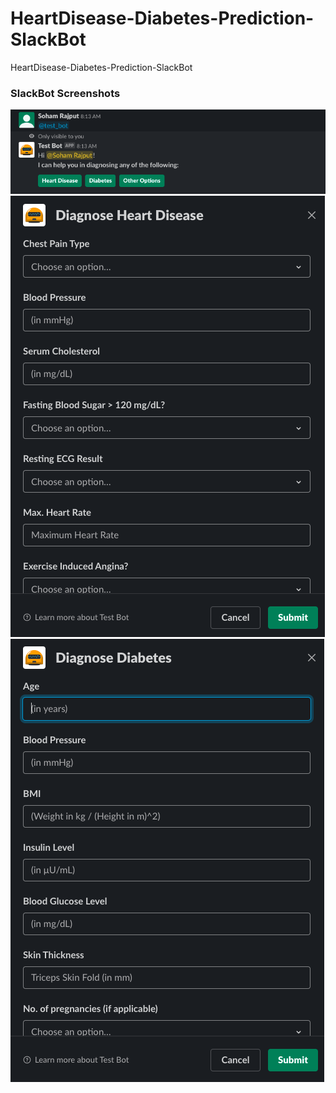 # HeartDisease-Diabetes-Prediction-SlackBot
HeartDisease-Diabetes-Prediction-SlackBot

### SlackBot Screenshots
![Display Options](image001.png)
![Diagnose Heart Disease](image002.png)
![Diagnose Diabetes](image003.png)
